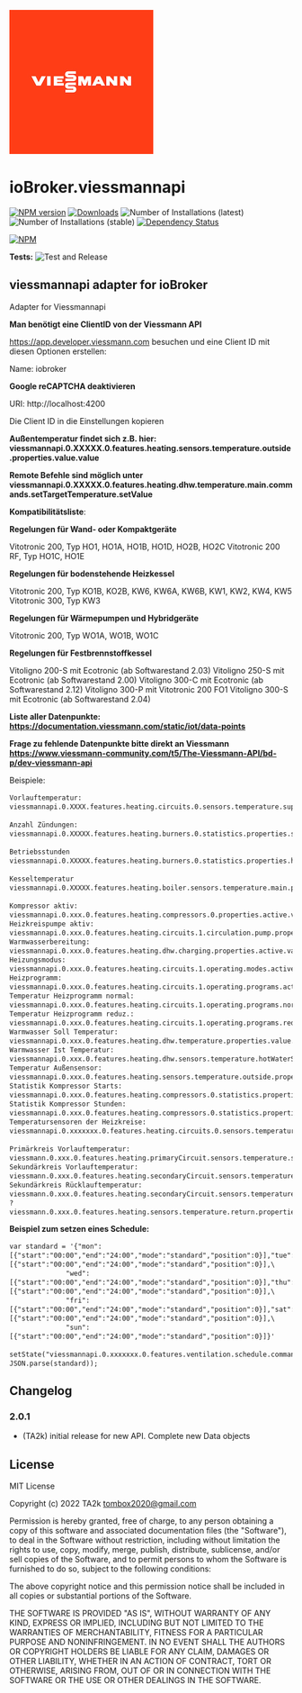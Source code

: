 ![Logo](admin/viessmannapi.png)

# ioBroker.viessmannapi

[![NPM version](https://img.shields.io/npm/v/iobroker.viessmannapi.svg)](https://www.npmjs.com/package/iobroker.viessmannapi)
[![Downloads](https://img.shields.io/npm/dm/iobroker.viessmannapi.svg)](https://www.npmjs.com/package/iobroker.viessmannapi)
![Number of Installations (latest)](https://iobroker.live/badges/viessmannapi-installed.svg)
![Number of Installations (stable)](https://iobroker.live/badges/viessmannapi-stable.svg)
[![Dependency Status](https://img.shields.io/david/TA2k/iobroker.viessmannapi.svg)](https://david-dm.org/TA2k/iobroker.viessmannapi)

[![NPM](https://nodei.co/npm/iobroker.viessmannapi.png?downloads=true)](https://nodei.co/npm/iobroker.viessmannapi/)

**Tests:** ![Test and Release](https://github.com/TA2k/ioBroker.viessmannapi/workflows/Test%20and%20Release/badge.svg)

## viessmannapi adapter for ioBroker

Adapter for Viessmannapi

**Man benötigt eine ClientID von der Viessmann API**


https://app.developer.viessmann.com besuchen und eine Client ID mit diesen Optionen erstellen:

Name: iobroker

**Google reCAPTCHA deaktivieren**

URI: http://localhost:4200

Die Client ID in die Einstellungen kopieren

**Außentemperatur findet sich z.B. hier:
viessmannapi.0.XXXXX.0.features.heating.sensors.temperature.outside.properties.value.value**

**Remote Befehle sind möglich unter
viessmannapi.0.XXXXX.0.features.heating.dhw.temperature.main.commands.setTargetTemperature.setValue**



**Kompatibilitätsliste**:

**Regelungen für Wand- oder Kompaktgeräte**

Vitotronic 200, Typ HO1, HO1A, HO1B, HO1D, HO2B, HO2C
Vitotronic 200 RF, Typ HO1C, HO1E

**Regelungen für bodenstehende Heizkessel**

Vitotronic 200, Typ KO1B, KO2B, KW6, KW6A, KW6B, KW1, KW2, KW4, KW5
Vitotronic 300, Typ KW3

**Regelungen für Wärmepumpen und Hybridgeräte**

Vitotronic 200, Typ WO1A, WO1B, WO1C

**Regelungen für Festbrennstoffkessel**

Vitoligno 200-S mit Ecotronic (ab Softwarestand 2.03)
Vitoligno 250-S mit Ecotronic (ab Softwarestand 2.00)
Vitoligno 300-C mit Ecotronic (ab Softwarestand 2.12)
Vitoligno 300-P mit Vitotronic 200 FO1
Vitoligno 300-S mit Ecotronic (ab Softwarestand 2.04)


**Liste aller Datenpunkte:
https://documentation.viessmann.com/static/iot/data-points**

**Frage zu fehlende Datenpunkte bitte direkt an Viessmann
https://www.viessmann-community.com/t5/The-Viessmann-API/bd-p/dev-viessmann-api**

Beispiele:
```
Vorlauftemperatur: 
viessmannapi.0.XXXX.features.heating.circuits.0.sensors.temperature.supply.properties.value.value, 

Anzahl Zündungen:
viessmannapi.0.XXXXX.features.heating.burners.0.statistics.properties.starts.value

Betriebsstunden
viessmannapi.0.XXXXX.features.heating.burners.0.statistics.properties.hours.value

Kesseltemperatur
viessmannapi.0.XXXXX.features.heating.boiler.sensors.temperature.main.properties.unit.value

Kompressor aktiv:		viessmannapi.0.xxx.0.features.heating.compressors.0.properties.active.value
Heizkreispumpe aktiv:		viessmannapi.0.xxx.0.features.heating.circuits.1.circulation.pump.properties.status.value
Warmwasserbereitung:		viessmannapi.0.xxx.0.features.heating.dhw.charging.properties.active.value
Heizungsmodus:			viessmannapi.0.xxx.0.features.heating.circuits.1.operating.modes.active.properties.value.value
Heizprogramm:			viessmannapi.0.xxx.0.features.heating.circuits.1.operating.programs.active.properties.value.value
Temperatur Heizprogramm normal:	viessmannapi.0.xxx.0.features.heating.circuits.1.operating.programs.normal.properties.temperature.value
Temperatur Heizprogramm reduz.:	viessmannapi.0.xxx.0.features.heating.circuits.1.operating.programs.reduced.properties.temperature.value
Warmwasser Soll Temperatur:	viessmannapi.0.xxx.0.features.heating.dhw.temperature.properties.value.value
Warmwasser Ist Temperatur:	viessmannapi.0.xxx.0.features.heating.dhw.sensors.temperature.hotWaterStorage.properties.value.value
Temperatur Außensensor:		viessmannapi.0.xxx.0.features.heating.sensors.temperature.outside.properties.value.value
Statistik Kompressor Starts:	viessmannapi.0.xxx.0.features.heating.compressors.0.statistics.properties.starts.value
Statistik Kompressor Stunden:	viessmannapi.0.xxx.0.features.heating.compressors.0.statistics.properties.hours.value
Temperatursensoren der Heizkreise:   viessmannapi.0.xxxxxxx.0.features.heating.circuits.0.sensors.temperature.supply.properties.value.value
 
Primärkreis Vorlauftemperatur:		viessmann.0.xxx.0.features.heating.primaryCircuit.sensors.temperature.supply.properties.value.value
Sekundärkreis Vorlauftemperatur:	viessmann.0.xxx.0.features.heating.secondaryCircuit.sensors.temperature.supply.properties.value.value
Sekundärkreis Rücklauftemperatur:	viessmann.0.xxx.0.features.heating.secondaryCircuit.sensors.temperature.return.properties.value.value
?					viessmann.0.xxx.0.features.heating.sensors.temperature.return.properties.value.value

```

**Beispiel zum setzen eines Schedule:**
```
var standard = '{"mon":[{"start":"00:00","end":"24:00","mode":"standard","position":0}],"tue":[{"start":"00:00","end":"24:00","mode":"standard","position":0}],\
              "wed":[{"start":"00:00","end":"24:00","mode":"standard","position":0}],"thu":[{"start":"00:00","end":"24:00","mode":"standard","position":0}],\
              "fri":[{"start":"00:00","end":"24:00","mode":"standard","position":0}],"sat":[{"start":"00:00","end":"24:00","mode":"standard","position":0}],\
              "sun":[{"start":"00:00","end":"24:00","mode":"standard","position":0}]}'
 
setState("viessmannapi.0.xxxxxxx.0.features.ventilation.schedule.commands.setSchedule.setValue", JSON.parse(standard)); 
```
## Changelog

### 2.0.1

-   (TA2k) initial release for new API. Complete new Data objects

## License

MIT License

Copyright (c) 2022 TA2k <tombox2020@gmail.com>

Permission is hereby granted, free of charge, to any person obtaining a copy
of this software and associated documentation files (the "Software"), to deal
in the Software without restriction, including without limitation the rights
to use, copy, modify, merge, publish, distribute, sublicense, and/or sell
copies of the Software, and to permit persons to whom the Software is
furnished to do so, subject to the following conditions:

The above copyright notice and this permission notice shall be included in all
copies or substantial portions of the Software.

THE SOFTWARE IS PROVIDED "AS IS", WITHOUT WARRANTY OF ANY KIND, EXPRESS OR
IMPLIED, INCLUDING BUT NOT LIMITED TO THE WARRANTIES OF MERCHANTABILITY,
FITNESS FOR A PARTICULAR PURPOSE AND NONINFRINGEMENT. IN NO EVENT SHALL THE
AUTHORS OR COPYRIGHT HOLDERS BE LIABLE FOR ANY CLAIM, DAMAGES OR OTHER
LIABILITY, WHETHER IN AN ACTION OF CONTRACT, TORT OR OTHERWISE, ARISING FROM,
OUT OF OR IN CONNECTION WITH THE SOFTWARE OR THE USE OR OTHER DEALINGS IN THE
SOFTWARE.
